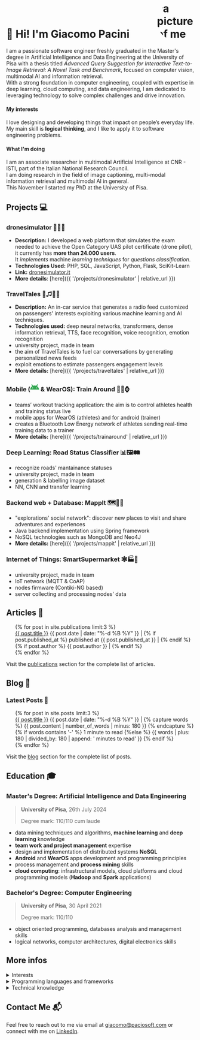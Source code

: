 <h1 style="display:flex; justify-content:space-between;"> 
<span style="align-self: flex-end;">👋 Hi! I'm Giacomo Pacini </span>
<img style="border-radius:50%; max-width:100px;" src="{{ '/me.jpeg' | relative_url }}" alt="a picture of me" />
</h1>

<!-- ## About Me ℹ️ -->
<!-- I am a passionate software engineer currently pursuing my Master's degree in Artificial Intelligence and Data Engineering at the University of Pisa, following my Bachelor's degree in Computer Engineering from the same institution. 

With a strong foundation in software engineering, coupled with expertise in deep learning, cloud computing, and data engineering, I am dedicated to leveraging technology to solve complex problems and drive innovation. --->


I am a passionate software engineer freshly graduated in the Master's degree in Artificial Intelligence and Data Engineering at the University of Pisa with a thesis titled *Advanced Query Suggestion for Interactive Text-to-Image Retrieval: A Novel Task and Benchmark*, focused on computer vision, multimodal AI and information retrieval.<!-- , following my Bachelor's degree in Computer Engineering from the same institution. --><br/> 
With a strong foundation in computer engineering, coupled with expertise in deep learning, cloud computing, and data engineering, I am dedicated to leveraging technology to solve complex challenges and drive innovation.

#### My interests

I love designing and developing things that impact on people’s everyday life.
My main skill is **logical thinking**, and I like to apply it to software engineering problems.

#### What I'm doing

I am an associate researcher in multimodal Artificial Intelligence at CNR - ISTI, part of the Italian National Research Council.<br/>
I am doing research in the field of image captioning, multi-modal information retrieval and multimodal AI in general.<br/>
This November I started my PhD at the University of Pisa.

## Projects 💻

### dronesimulator 🚁📝🔎
- **Description:** I developed a web platform that simulates the exam needed to achieve the Open Category UAS pilot certificate (drone pilot), it currently has **more than 24.000 users**.<br/>
It *implements* machine *learning techniques* for *questions classification*.
- **Technologies Used:** PHP, SQL, JavaScript, Python, Flask, SciKit-Learn
- **Link:** [dronesimulator.it](https://dronesimulator.it)
- **More details**: [here]({{ '/projects/dronesimulator' | relative_url }})

### TravelTales 🚗♫📰👥
- **Description:** An in-car service that generates a radio feed customized on passengers' interests exploiting various machine learning and AI techniques.
- **Technologies used:** deep neural networks, transformers, dense information retrieval, TTS, face recognition, voice recognition, emotion recognition
- university project, made in team
- the aim of TravelTales is to fuel car conversations by generating personalized news feeds
- exploit emotions to estimate passengers engagement levels
- **More details:** [here]({{ '/projects/traveltales' | relative_url }})

### Mobile (<svg role="img" viewBox="0 0 24 24" width=24 height =24 xmlns="http://www.w3.org/2000/svg"><title>Android</title><path fill="#34A853" d="M18.4395 5.5586c-.675 1.1664-1.352 2.3318-2.0274 3.498-.0366-.0155-.0742-.0286-.1113-.043-1.8249-.6957-3.484-.8-4.42-.787-1.8551.0185-3.3544.4643-4.2597.8203-.084-.1494-1.7526-3.021-2.0215-3.4864a1.1451 1.1451 0 0 0-.1406-.1914c-.3312-.364-.9054-.4859-1.379-.203-.475.282-.7136.9361-.3886 1.5019 1.9466 3.3696-.0966-.2158 1.9473 3.3593.0172.031-.4946.2642-1.3926 1.0177C2.8987 12.176.452 14.772 0 18.9902h24c-.119-1.1108-.3686-2.099-.7461-3.0683-.7438-1.9118-1.8435-3.2928-2.7402-4.1836a12.1048 12.1048 0 0 0-2.1309-1.6875c.6594-1.122 1.312-2.2559 1.9649-3.3848.2077-.3615.1886-.7956-.0079-1.1191a1.1001 1.1001 0 0 0-.8515-.5332c-.5225-.0536-.9392.3128-1.0488.5449zm-.0391 8.461c.3944.5926.324 1.3306-.1563 1.6503-.4799.3197-1.188.0985-1.582-.4941-.3944-.5927-.324-1.3307.1563-1.6504.4727-.315 1.1812-.1086 1.582.4941zM7.207 13.5273c.4803.3197.5506 1.0577.1563 1.6504-.394.5926-1.1038.8138-1.584.4941-.48-.3197-.5503-1.0577-.1563-1.6504.4008-.6021 1.1087-.8106 1.584-.4941z"/></svg> & WearOS):  Train Around 🏋️‍♂️⌚ 
- teams’ workout tracking application: the aim is to control athletes health and training status live
- mobile apps for WearOS (athletes) and for android (trainer)
- creates a Bluetooth Low Energy network of athletes sending real-time training data to a trainer
- **More details:** [here]({{ '/projects/trainaround' | relative_url }})


### Deep Learning: Road Status Classifier   📊🖼️🛤️
- recognize roads' mantainance statuses
- university project, made in team 
- generation & labelling image dataset
- NN, CNN and transfer learning

### Backend web + Database: MappIt 🗺️📍🍃
- "explorations' social network": discover new places to visit and share adventures and experiences
- Java backend implementation using Spring framework
- NoSQL technologies such as MongoDB and Neo4J
- **More details:** [here]({{ '/projects/mappit' | relative_url }})

### Internet of Things:  SmartSupermarket 🕸🏭🛒
- university project, made in team 
- IoT network (MQTT & CoAP)
- nodes firmware (Contiki-NG based) 
- server collecting and processing nodes' data 

## Articles 📝

<ul style="margin-left:0; list-style:none;">
  {% for post in site.publications limit:3 %}
    <li>
          <a class="post-title h-entry u-url" href="{% if post.website %}{{post.website}}{% else %}{{ post.url }}{% endif %}">{{ post.title }}</a>
        <span class="post-meta"> <span>{{ post.date | date: "%-d %B %Y" }}</span>
            |
        {% if post.published_at %}
            published at {{ post.published_at }}
            |
        {% endif %}
        {% if post.author %}
            {{ post.author }}
            |
        {% endif %}
         </span>
        <br>
    </li>
  {% endfor %}
</ul>

Visit the [publications](/publications) section for the complete list of articles.

## Blog 📝

### Latest Posts 📰

<ul style="margin-left:0; list-style:none;">
  {% for post in site.posts limit:3 %}
    <li>
          <a class="post-title h-entry u-url" href="{{ post.url }}">{{ post.title }}</a>
        <span class="post-meta"> <span>{{ post.date | date: "%-d %B %Y" }}</span>
         |
         <!-- This is a work around to content | reading_time which does not work on github pages because custom plugins are not allowed --> 
          {% capture words %}
          {{ post.content | number_of_words | minus: 180 }}
          {% endcapture %}
          {% if words contains '-' %}
          1 minute to read
          {%else %}
          {{ words | plus: 180 | divided_by: 180 | append: ' minutes to read' }}
          {% endif %}
         </span>
        <br>
    </li>
  {% endfor %}
</ul>

Visit the [blog](/blog) section for the complete list of posts.

## Education 🎓
### **Master's Degree:** Artificial Intelligence and Data Engineering
>**University of Pisa**, 
>26th July 2024
>
>Degree mark: 110/110 cum laude

- data mining techniques and algorithms, **machine learning** and **deep learning** knowledge
- **team work and project management** expertise
- design and implementation of distributed systems **NoSQL**
- **Android** and **WearOS** apps development and programming principles
- process management and **process mining** skills
- **cloud computing**: infrastructural models, cloud platforms and cloud programming models (**Hadoop** and **Spark** applications)

### Bachelor's Degree: Computer Engineering 
> **University of Pisa**,
> 30 April 2021
>
>Degree mark: 110/110


- object oriented programming, databases analysis and management skills
- logical networks, computer architectures, digital electronics skills

## More infos
<details>
  <summary>Interests</summary>
  <p class="topic-badge">artificial intelligence</p>
  <p class="topic-badge">drones</p>
  <p class="topic-badge">smart home</p>
  <p class="topic-badge">personal finance</p>
  <p class="topic-badge">cloud computing</p>
  <p class="topic-badge">electronics</p>
  <p class="topic-badge">programming</p>
  <p class="topic-badge">DIY</p>
  <p class="topic-badge">web development</p>
  <p class="topic-badge">tech devices</p>
  <p class="topic-badge">3D printing</p>
  <p class="topic-badge">CTFs</p>
  <p class="topic-badge">mobile development</p>
</details>

<details>
  <summary>Programming languages and frameworks</summary>
  <p class="topic-badge" style="background-color: #f5bc1b;">TensorFlow</p>
  <p class="topic-badge">Sci-Kit Learn</p>
  <p class="topic-badge">Julia</p>
  <p class="topic-badge" style="background-color: #80d1f9;">Hadoop</p>
  <p class="topic-badge" style="background-color: #da6008;">Spark</p>
  <p class="topic-badge" style="background-color: #44ac53;">MongoDB</p>
  <p class="topic-badge" style="background-color: black;">Neo4J</p>
  <p class="topic-badge" style="background-color: #de9208;">SQL</p>
  <p class="topic-badge" style="background-color: #4372a2;">Python</p>
  <p class="topic-badge" style="background-color: #e03725;">Java</p>
  <p class="topic-badge">C++</p>
  <p class="topic-badge">Assembly</p>
  <p class="topic-badge">JavaScript</p>
  <p class="topic-badge">HTML, CSS</p>
  <p class="topic-badge" style="background-color: #556198;">PHP</p>
  <p class="topic-badge" style="background-color: #f33808;">Laravel</p>
</details>

<details>
  <summary>Technical knowledge</summary>
  <p class="topic-badge">OOP</p>
  <p class="topic-badge">cloud models</p>
  <p class="topic-badge">NoSQL</p>
  <p class="topic-badge">IoT</p>
  <p class="topic-badge">Data Mining</p>
  <p class="topic-badge">Machine Learning</p>
  <p class="topic-badge">Deep Learning</p>
  <p class="topic-badge">Reinforcement Learning</p>
  <p class="topic-badge">Evolutionary AI</p>
  <p class="topic-badge">Linux</p>
  <p class="topic-badge">Computer networks</p>
  <p class="topic-badge">Computer architectures</p>
</details>

## Contact Me 📬
Feel free to reach out to me via email at [giacomo@paciosoft.com](mailto:giacomo@paciosoft.com) or connect with me on [LinkedIn](https://dronesimulator.it/r/my-linkedin).